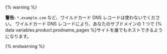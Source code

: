 {% warning %}

**警告:** `*.example.com` など、ワイルドカード DNS レコードは使わないでください。 ワイルドカード DNS レコードにより、あなたのサブドメインの 1 つで {% data variables.product.prodname_pages %}サイトを誰でもホストできるようになります。

{% endwarning %}
